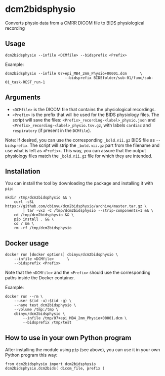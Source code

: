 # dcm2bidsphysio
Converts physio data from a CMRR DICOM file to BIDS physiological recording

## Usage
```
dcm2bidsphysio --infile <DCMfile> --bidsprefix <Prefix>
```

Example:
```
dcm2bidsphysio --infile 07+epi_MB4_2mm_Physio+00001.dcm      \
                           --bidsprefix BIDSfolder/sub-01/func/sub-01_task-REST_run-1
```

## Arguments
 * `<DCMfile>` is the DICOM file that contains the physiological recordings.
 * `<Prefix>` is the prefix that will be used for the BIDS physiology files.  The script will save the files: `<Prefix>_recording-<label>_physio.json` and `<Prefix>_recording-<label>_physio.tsv.gz`, with labels `cardiac` and `respiratory` (if present in the `DCMfile`).

Note: If desired, you can use the corresponding `_bold.nii.gz` BIDS file as `--bidsprefix`. The script will strip the `_bold.nii.gz` part from the filename and use what is left as `<Prefix>`. This way, you can assure that the output physiology files match the `_bold.nii.gz` file for which they are intended.

## Installation
You can install the tool by downloading the package and installing it
with `pip`:

```
mkdir /tmp/dcm2bidsphysio && \
    curl -sSL https://github.com/cbinyu/dcm2bidsphysio/archive/master.tar.gz \
        | tar -vxz -C /tmp/dcm2bidsphysio --strip-components=1 && \
    cd /tmp/dcm2bidsphysio && \
    pip install . && \
    cd / && \
    rm -rf /tmp/dcm2bidsphysio
```

## Docker usage
```
docker run [docker options] cbinyu/dcm2bidsphysio \
    --infile <DCMfile>      \
    --bidsprefix <Prefix>
```
Note that the `<DCMfile>` and the `<Prefix>` should use the corresponding paths inside the Docker container.

Example:
```
docker run --rm \
    --user $(id -u):$(id -g) \
    --name test_dcm2bidsphysio \
    --volume /tmp:/tmp \
    cbinyu/dcm2bidsphysio \
        --infile /tmp/07+epi_MB4_2mm_Physio+00001.dcm \
        --bidsprefix /tmp/test
```

## How to use in your own Python program
After installing the module using `pip` (see above), you can use it in
your own Python program this way:
```
from dcm2bidsphysio import dcm2bidsphysio
dcm2bidsphysio.dcm2bids( dicom_file, prefix )
```
